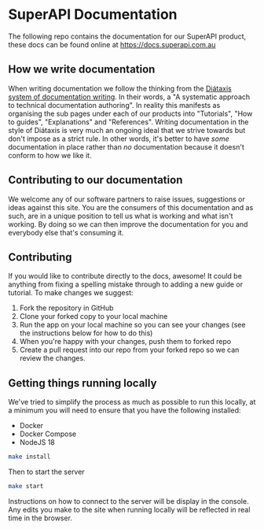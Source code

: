 # SuperAPI Documentation

The following repo contains the documentation for our SuperAPI product, these docs can be found online at https://docs.superapi.com.au

## How we write documentation

When writing documentation we follow the thinking from the [Diátaxis system of documentation writing](https://diataxis.fr/). In their words, a "A systematic approach to technical documentation authoring". In reality this manifests as organising the sub pages under each of our products into "Tutorials", "How to guides", "Explanations" and "References". Writing documentation in the style of Diátaxis is very much an ongoing ideal that we strive towards but don't impose as a strict rule. In other words, it's better to have _some_ documentation in place rather than _no_ documentation because it doesn't conform to how we like it.

## Contributing to our documentation

We welcome any of our software partners to raise issues, suggestions or ideas against this site. You are the consumers of this documentation and as such, are in a unique position to tell us what is working and what isn't working. By doing so we can then improve the documentation for you and everybody else that's consuming it.

## Contributing

If you would like to contribute directly to the docs, awesome! It could be anything from fixing a spelling mistake through to adding a new guide or tutorial. To make changes we suggest:

1. Fork the repository in GitHub
2. Clone your forked copy to your local machine
3. Run the app on your local machine so you can see your changes (see the instructions below for how to do this)
4. When you're happy with your changes, push them to forked repo
5. Create a pull request into our repo from your forked repo so we can review the changes.

## Getting things running locally

We've tried to simplify the process as much as possible to run this locally, at a minimum you will need to ensure that you have the following installed:

- Docker
- Docker Compose
- NodeJS 18

```bash
make install
```

Then to start the server

```bash
make start
```

Instructions on how to connect to the server will be display in the console. Any edits you make to the site when running locally will be reflected in real time in the browser.
